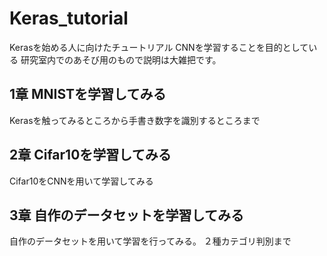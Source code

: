 # Keras_tutorial

 Kerasを始める人に向けたチュートリアル
 CNNを学習することを目的としている
 研究室内でのあそび用のもので説明は大雑把です。

## 1章 MNISTを学習してみる

 Kerasを触ってみるところから手書き数字を識別するところまで

## 2章 Cifar10を学習してみる

 Cifar10をCNNを用いて学習してみる

## 3章 自作のデータセットを学習してみる

 自作のデータセットを用いて学習を行ってみる。
 ２種カテゴリ判別まで

